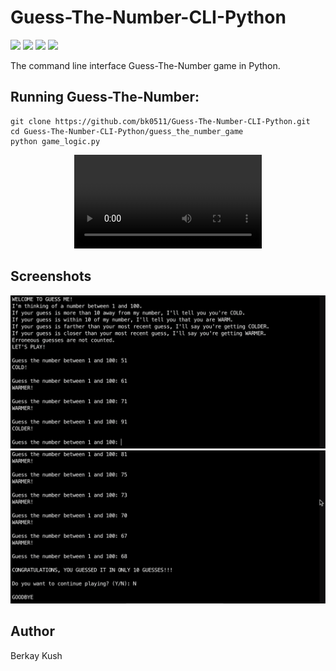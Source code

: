 # Guess-The-Number-CLI-Python
![](https://img.shields.io/badge/Programming_Language-Python-blue.svg)
![](https://img.shields.io/badge/Game-Guess_The_Number-yellow.svg)
![](https://img.shields.io/badge/Python_Version-3.10.5-brown.svg)
![](https://img.shields.io/badge/Status-Complete-green.svg)

The command line interface Guess-The-Number game in Python.

## Running Guess-The-Number:

```
git clone https://github.com/bk0511/Guess-The-Number-CLI-Python.git
cd Guess-The-Number-CLI-Python/guess_the_number_game
python game_logic.py
```
<p align="center">
<video src="https://user-images.githubusercontent.com/70837975/192792049-611c9da8-2767-4da1-a93a-7063d7a537a3.mov" controls="controls" style="max-width: 730px;">
</video>
</p>

## Screenshots
<p>
<img src="/resources/screenshot_1.png">
<img src="/resources/screenshot_2.png">
</p>

## Author
Berkay Kush
